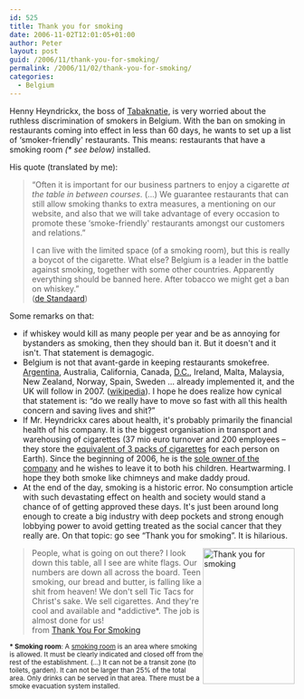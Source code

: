 ```yaml
---
id: 525
title: Thank you for smoking
date: 2006-11-02T12:01:05+01:00
author: Peter
layout: post
guid: /2006/11/thank-you-for-smoking/
permalink: /2006/11/02/thank-you-for-smoking/
categories:
  - Belgium
---
```

Henny Heyndrickx, the boss of [Tabaknatie](http://www.tabaknatie.be), is very worried about the ruthless discrimination of smokers in Belgium. With the ban on smoking in restaurants coming into effect in less than 60 days, he wants to set up a list of &#8216;smoker-friendly' restaurants. This means: restaurants that have a smoking room _(* see below)_ installed.

His quote (translated by me):

> &#8220;Often it is important for our business partners to enjoy a cigarette _at the table in between courses_. (&#8230;) We guarantee restaurants that can still allow smoking thanks to extra measures, a mentioning on our website, and also that we will take advantage of every occasion to promote these &#8216;smoke-friendly' restaurants amongst our customers and relations.&#8221;
> 
> I can live with the limited space (of a smoking room), but this is really a boycot of the cigarette. What else? Belgium is a leader in the battle against smoking, together with some other countries. Apparently everything should be banned here. After tobacco we might get a ban on whiskey.&#8221;  
> ([de Standaard](http://www.standaard.be/Artikel/Detail.aspx?artikelId=GEG13V83E))

<!--more-->

  
Some remarks on that:

  * if whiskey would kill as many people per year and be as annoying for bystanders as smoking, then they should ban it. But it doesn't and it isn't. That statement is demagogic.
  * Belgium is not that avant-garde in keeping restaurants smokefree. [Argentina](http://tangospam.typepad.com/tangospam_la_vida_con_deb/2006/10/buenos_airesair.html), Australia, California, Canada, [D.C.](http://www.washingtonpost.com/wp-dyn/content/article/2006/01/04/AR2006010401310.html), Ireland, Malta, Malaysia, New Zealand, Norway, Spain, Sweden &#8230; already implemented it, and the UK will follow in 2007. ([wikipedia](http://en.wikipedia.org/wiki/List_of_smoking_bans)). I hope he does realize how cynical that statement is: &#8220;do we really have to move so fast with all this health concern and saving lives and shit?&#8221;
  * If Mr. Heyndrickx cares about health, it's probably primarily the financial health of his company. It is the biggest organisation in transport and warehousing of cigarettes (37 mio euro turnover and 200 employees &#8211; they store the [equivalent of 3 packs of cigarettes](http://www.vilt.be/nieuwsarchief/detail.phtml?id=8500) for each person on Earth). Since the beginning of 2006, he is the [sole owner of the company](http://www.express.be/zint/dvp_articles.ArticleDetail?ArtikelIdA=25683) and he wishes to leave it to both his children. Heartwarming. I hope they both smoke like chimneys and make daddy proud.
  * At the end of the day, smoking is a historic error. No consumption article with such devastating effect on health and society would stand a chance of of getting approved these days. It's just been around long enough to create a big industry with deep pockets and strong enough lobbying power to avoid getting treated as the social cancer that they really are. On that topic: go see &#8220;Thank you for smoking&#8221;. It is hilarious.

> [<img  src="http://static.flickr.com/106/286694203_f3ce85225a_m.jpg" style="float: right" width="162" height="240" alt="Thank you for smoking" />](http://www.flickr.com/photos/pforret/286694203/ "Photo Sharing")People, what is going on out there? I look down this table, all I see are white flags. Our numbers are down all across the board. Teen smoking, our bread and butter, is falling like a shit from heaven! We don't sell Tic Tacs for Christ's sake. We sell cigarettes. And they're cool and available and \*addictive\*. The job is almost done for us!  
> from [Thank You For Smoking](http://www.imdb.com/title/tt0427944/)

<small><strong>* Smoking room</strong>: A <a href="https://portal.health.fgov.be/pls/portal/internet.glossary_display.show?p_term_id=1864&#038;p_lang=en">smoking room</a> is an area where smoking is allowed. It must be clearly indicated and closed off from the rest of the establishment. (&#8230;) It can not be a transit zone (to toilets, garden). It can not be larger than 25% of the total area. Only drinks can be served in that area. There must be a smoke evacuation system installed.</small>